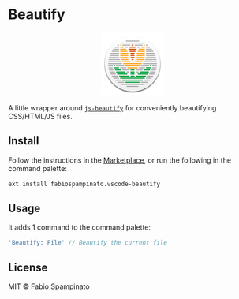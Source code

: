 # Beautify

<p align="center">
  <img src="https://raw.githubusercontent.com/fabiospampinato/vscode-beautify/master/resources/logo.png" width="128" alt="Logo">
</p>

A little wrapper around [`js-beautify`](https://github.com/beautifier/js-beautify) for conveniently beautifying CSS/HTML/JS files.

## Install

Follow the instructions in the [Marketplace](https://marketplace.visualstudio.com/items?itemName=fabiospampinato.vscode-beautify), or run the following in the command palette:

```sh
ext install fabiospampinato.vscode-beautify
```

## Usage

It adds 1 command to the command palette:

```js
'Beautify: File' // Beautify the current file
```

## License

MIT © Fabio Spampinato
